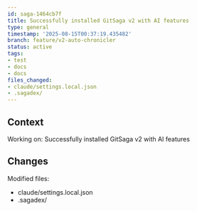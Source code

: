 ```yaml
---
id: saga-1464cb7f
title: Successfully installed GitSaga v2 with AI features
type: general
timestamp: '2025-08-15T00:37:19.435482'
branch: feature/v2-auto-chronicler
status: active
tags:
- test
- docs
- docs
files_changed:
- claude/settings.local.json
- .sagadex/
---
```


## Context

Working on: Successfully installed GitSaga v2 with AI features

## Changes

Modified files:
- claude/settings.local.json
- .sagadex/
